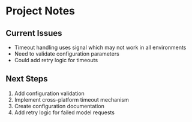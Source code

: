 # Project Notes

## Current Issues

- Timeout handling uses signal which may not work in all environments
- Need to validate configuration parameters
- Could add retry logic for timeouts

## Next Steps

1. Add configuration validation
2. Implement cross-platform timeout mechanism
3. Create configuration documentation
4. Add retry logic for failed model requests
